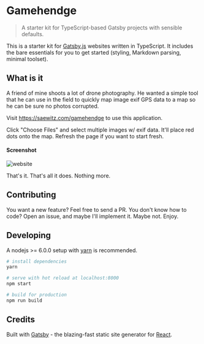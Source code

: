 # Gamehendge

> A starter kit for TypeScript-based Gatsby projects with sensible defaults.

This is a starter kit for [Gatsby.js](https://www.gatsbyjs.org/) websites written in TypeScript. It includes the bare essentials for you to get started (styling, Markdown parsing, minimal toolset).

## What is it

A friend of mine shoots a lot of drone photography. He wanted a simple tool that he can use in the field to quickly map image exif GPS data to a map so he can be sure no photos corrupted.

Visit https://saewitz.com/gamehendge to use this application.

Click "Choose Files" and select multiple images w/ exif data. It'll place red dots onto the map. Refresh the page if you want to start fresh.

#### Screenshot

![website](https://i.imgur.com/w3SBPis.png)

That's it. That's all it does. Nothing more.

## Contributing

You want a new feature? Feel free to send a PR. You don't know how to code? Open an issue, and maybe I'll implement it. Maybe not. Enjoy.

## Developing

A nodejs >= 6.0.0 setup with [yarn](https://yarnpkg.com/) is recommended.

```bash
# install dependencies
yarn

# serve with hot reload at localhost:8000
npm start

# build for production
npm run build
```

## Credits

Built with [Gatsby](https://www.gatsbyjs.org/) - the blazing-fast static site generator for [React](https://facebook.github.io/react/).
